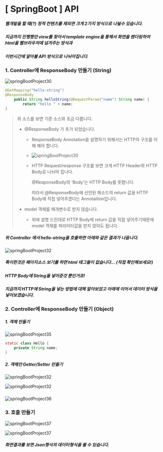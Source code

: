 # [ SpringBoot ] API

#####  웹개발을 할 때(?) 정적 컨텐츠를 제외면 크게 2가지 방식으로 나뉠수 있습니다.

##### 지금까지 진행했던 view를 찾아서 template engine을 통해서 화면을 렌더링하여 html을 웹브라우저에 넘겨주는 방식과

##### 이번시간에 알아볼 API 방식으로 나뉘어집니다.



### 1. Controller에 ResponseBody 만들기 (String)

![springBootProject30](D:\Github\img\Spring\springBootProject30.png)

```java
@GetMapping("hello-string")
@ResponseBody
	public String helloString(@RequestParam("name") String name) {
		return "hello " + name;
}
```

> 위 소스를 보면 기존 소스와 조금 다릅니다.
>
> - @ResponseBody 가 추가 되었습니다.
>
>   - ResponseBody Annotation을 설명하기 위해서는 HTTP의 구조를 이해 해야 합니다.
>
>   - ![springBootProject30](D:\Github\img\Spring\springBootProject31.png)
>
>   - HTTP Request/response 구조를 보면 크게 HTTP Header와 HTTP Body로 나뉘어 집니다.
>
>     @ResponseBody의 'Body'는 HTTP Body를 뜻합니다.
>
>     따라서 @ResponseBody에 선언된 메소드의 return 값을 HTTP Body에 직접 넣어주겠다는 Annotaition입니다.
>
> - model 객체를 매개변수로 받지 않습니다.
>
>   - 위에 설명 드린데로 HTTP Body에 return 값을 직접 넣어주기때문에 model 객체를 파라미터값을 받지 않아도 됩니다.



##### 위 Controller 에서 hello-string을 호출하면 아래와 같은 결과가 나옵니다.

![springBootProject32](D:\Github\img\Spring\springBootProject32.png)

##### 특이한것은 페이지소스 보기를 하면 html 태그들이 없습니다... (직접 확인해보세요!)

##### HTTP Body에 String을 넣어준것 뿐인거죠!

##### 지금까지 HTTP에 String을 넣는 방법에 대해 알아보았고 아래에 이어서 데이터 방식을 넣어보겠습니다.



### 2. Controller에 ResponseBody 만들기 (Object)

##### 	1. 객체 만들기

![springBootProject35](D:\Github\img\Spring\springBootProject33.png)

```java
static class Hello {
	private String name;			
}
```



##### 	2. 객체안 Getter/Setter 만들기

![springBootProject32](D:\Github\img\Spring\springBootProject34.png)

![springBootProject32](D:\Github\img\Spring\springBootProject35.png)

##### 

![springBootProject36](D:\Github\img\Spring\springBootProject36.png)



### 3. 호출 만들기

![springBootProject37](D:\Github\img\Spring\springBootProject37.png)

![springBootProject37](D:\Github\img\Spring\springBootProject38.png)

##### 화면결과를 보면 Json형식의 데이터형식을 볼 수 있습니다.
